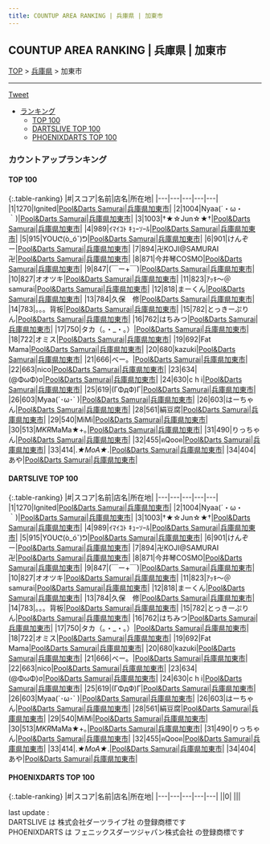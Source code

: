```yaml
---
title: COUNTUP AREA RANKING | 兵庫県 | 加東市
---
```

## COUNTUP AREA RANKING | 兵庫県 | 加東市

[TOP](/darts/rank/) > [兵庫県](/darts/rank/兵庫県/) > 加東市

___

<a href="https://twitter.com/share?ref_src=twsrc%5Etfw" data-text="COUNTUP AREA RANKING | 兵庫県加東市" class="twitter-share-button" data-hashtags="DARTSLIVE,PHOENIXDARTS,darts,ダーツ" data-show-count="false">Tweet</a>

* [ランキング](#カウントアップランキング)
    * [TOP 100](#top-100)
    * [DARTSLIVE TOP 100](#dartslive-top-100)
    * [PHOENIXDARTS TOP 100](#phoenixdarts-top-100)

### カウントアップランキング

#### TOP 100



{:.table-ranking}
|#|スコア|名前|店名|所在地|
|---|---|---|---|---|
|1|1270|<span class="rank-name-dl">Ignited</span>|<a href="https://search.dartslive.com/jp/shop/2f7ab89db9ec97b00d9b047a20a7ba1e">Pool&Darts Samurai</a>|<a href="/darts/rank/兵庫県/加東市">兵庫県加東市</a>|
|2|1004|<span class="rank-name-dl">Nyaa(´・ω・｀)</span>|<a href="https://search.dartslive.com/jp/shop/2f7ab89db9ec97b00d9b047a20a7ba1e">Pool&Darts Samurai</a>|<a href="/darts/rank/兵庫県/加東市">兵庫県加東市</a>|
|3|1003|<span class="rank-name-dl">†★☆Jun☆★†</span>|<a href="https://search.dartslive.com/jp/shop/2f7ab89db9ec97b00d9b047a20a7ba1e">Pool&Darts Samurai</a>|<a href="/darts/rank/兵庫県/加東市">兵庫県加東市</a>|
|4|989|<span class="rank-name-dl">ｲﾏｲｺﾄ ｷｭｰｿｰﾙ</span>|<a href="https://search.dartslive.com/jp/shop/2f7ab89db9ec97b00d9b047a20a7ba1e">Pool&Darts Samurai</a>|<a href="/darts/rank/兵庫県/加東市">兵庫県加東市</a>|
|5|915|<span class="rank-name-dl">YOUᕦ(ò_óˇ)ᕤ</span>|<a href="https://search.dartslive.com/jp/shop/2f7ab89db9ec97b00d9b047a20a7ba1e">Pool&Darts Samurai</a>|<a href="/darts/rank/兵庫県/加東市">兵庫県加東市</a>|
|6|901|<span class="rank-name-dl">けんぞー</span>|<a href="https://search.dartslive.com/jp/shop/2f7ab89db9ec97b00d9b047a20a7ba1e">Pool&Darts Samurai</a>|<a href="/darts/rank/兵庫県/加東市">兵庫県加東市</a>|
|7|894|<span class="rank-name-dl">卍KOJI@SAMURAI卍</span>|<a href="https://search.dartslive.com/jp/shop/2f7ab89db9ec97b00d9b047a20a7ba1e">Pool&Darts Samurai</a>|<a href="/darts/rank/兵庫県/加東市">兵庫県加東市</a>|
|8|871|<span class="rank-name-dl">今井琴COSMO</span>|<a href="https://search.dartslive.com/jp/shop/2f7ab89db9ec97b00d9b047a20a7ba1e">Pool&Darts Samurai</a>|<a href="/darts/rank/兵庫県/加東市">兵庫県加東市</a>|
|9|847|<span class="rank-name-dl">(￣ー+￣)</span>|<a href="https://search.dartslive.com/jp/shop/2f7ab89db9ec97b00d9b047a20a7ba1e">Pool&Darts Samurai</a>|<a href="/darts/rank/兵庫県/加東市">兵庫県加東市</a>|
|10|827|<span class="rank-name-dl">オオツキ</span>|<a href="https://search.dartslive.com/jp/shop/2f7ab89db9ec97b00d9b047a20a7ba1e">Pool&Darts Samurai</a>|<a href="/darts/rank/兵庫県/加東市">兵庫県加東市</a>|
|11|823|<span class="rank-name-dl">ｱｯｷ～＠samurai</span>|<a href="https://search.dartslive.com/jp/shop/2f7ab89db9ec97b00d9b047a20a7ba1e">Pool&Darts Samurai</a>|<a href="/darts/rank/兵庫県/加東市">兵庫県加東市</a>|
|12|818|<span class="rank-name-dl">まーくん</span>|<a href="https://search.dartslive.com/jp/shop/2f7ab89db9ec97b00d9b047a20a7ba1e">Pool&Darts Samurai</a>|<a href="/darts/rank/兵庫県/加東市">兵庫県加東市</a>|
|13|784|<span class="rank-name-dl">久保　修</span>|<a href="https://search.dartslive.com/jp/shop/2f7ab89db9ec97b00d9b047a20a7ba1e">Pool&Darts Samurai</a>|<a href="/darts/rank/兵庫県/加東市">兵庫県加東市</a>|
|14|783|<span class="rank-name-dl">。。。背板</span>|<a href="https://search.dartslive.com/jp/shop/2f7ab89db9ec97b00d9b047a20a7ba1e">Pool&Darts Samurai</a>|<a href="/darts/rank/兵庫県/加東市">兵庫県加東市</a>|
|15|782|<span class="rank-name-dl">とっきーぷりん</span>|<a href="https://search.dartslive.com/jp/shop/2f7ab89db9ec97b00d9b047a20a7ba1e">Pool&Darts Samurai</a>|<a href="/darts/rank/兵庫県/加東市">兵庫県加東市</a>|
|16|762|<span class="rank-name-dl">はちみつ</span>|<a href="https://search.dartslive.com/jp/shop/2f7ab89db9ec97b00d9b047a20a7ba1e">Pool&Darts Samurai</a>|<a href="/darts/rank/兵庫県/加東市">兵庫県加東市</a>|
|17|750|<span class="rank-name-dl">タカ（｡・_・｡）</span>|<a href="https://search.dartslive.com/jp/shop/2f7ab89db9ec97b00d9b047a20a7ba1e">Pool&Darts Samurai</a>|<a href="/darts/rank/兵庫県/加東市">兵庫県加東市</a>|
|18|722|<span class="rank-name-dl">オミス</span>|<a href="https://search.dartslive.com/jp/shop/2f7ab89db9ec97b00d9b047a20a7ba1e">Pool&Darts Samurai</a>|<a href="/darts/rank/兵庫県/加東市">兵庫県加東市</a>|
|19|692|<span class="rank-name-dl">Fat Mama</span>|<a href="https://search.dartslive.com/jp/shop/2f7ab89db9ec97b00d9b047a20a7ba1e">Pool&Darts Samurai</a>|<a href="/darts/rank/兵庫県/加東市">兵庫県加東市</a>|
|20|680|<span class="rank-name-dl">kazuki</span>|<a href="https://search.dartslive.com/jp/shop/2f7ab89db9ec97b00d9b047a20a7ba1e">Pool&Darts Samurai</a>|<a href="/darts/rank/兵庫県/加東市">兵庫県加東市</a>|
|21|666|<span class="rank-name-dl">べー。</span>|<a href="https://search.dartslive.com/jp/shop/2f7ab89db9ec97b00d9b047a20a7ba1e">Pool&Darts Samurai</a>|<a href="/darts/rank/兵庫県/加東市">兵庫県加東市</a>|
|22|663|<span class="rank-name-dl">nico</span>|<a href="https://search.dartslive.com/jp/shop/2f7ab89db9ec97b00d9b047a20a7ba1e">Pool&Darts Samurai</a>|<a href="/darts/rank/兵庫県/加東市">兵庫県加東市</a>|
|23|634|<span class="rank-name-dl">(@ΦωΦ)σ</span>|<a href="https://search.dartslive.com/jp/shop/2f7ab89db9ec97b00d9b047a20a7ba1e">Pool&Darts Samurai</a>|<a href="/darts/rank/兵庫県/加東市">兵庫県加東市</a>|
|24|630|<span class="rank-name-dl">c h i</span>|<a href="https://search.dartslive.com/jp/shop/2f7ab89db9ec97b00d9b047a20a7ba1e">Pool&Darts Samurai</a>|<a href="/darts/rank/兵庫県/加東市">兵庫県加東市</a>|
|25|619|<span class="rank-name-dl">(ΓΦдФ)Г</span>|<a href="https://search.dartslive.com/jp/shop/2f7ab89db9ec97b00d9b047a20a7ba1e">Pool&Darts Samurai</a>|<a href="/darts/rank/兵庫県/加東市">兵庫県加東市</a>|
|26|603|<span class="rank-name-dl">Myaa(´･ω･` )</span>|<a href="https://search.dartslive.com/jp/shop/2f7ab89db9ec97b00d9b047a20a7ba1e">Pool&Darts Samurai</a>|<a href="/darts/rank/兵庫県/加東市">兵庫県加東市</a>|
|26|603|<span class="rank-name-dl">はーちゃん</span>|<a href="https://search.dartslive.com/jp/shop/2f7ab89db9ec97b00d9b047a20a7ba1e">Pool&Darts Samurai</a>|<a href="/darts/rank/兵庫県/加東市">兵庫県加東市</a>|
|28|561|<span class="rank-name-dl">絹豆腐</span>|<a href="https://search.dartslive.com/jp/shop/2f7ab89db9ec97b00d9b047a20a7ba1e">Pool&Darts Samurai</a>|<a href="/darts/rank/兵庫県/加東市">兵庫県加東市</a>|
|29|540|<span class="rank-name-dl">MiMi</span>|<a href="https://search.dartslive.com/jp/shop/2f7ab89db9ec97b00d9b047a20a7ba1e">Pool&Darts Samurai</a>|<a href="/darts/rank/兵庫県/加東市">兵庫県加東市</a>|
|30|513|<span class="rank-name-dl">*MKR*MaMa★+｡</span>|<a href="https://search.dartslive.com/jp/shop/2f7ab89db9ec97b00d9b047a20a7ba1e">Pool&Darts Samurai</a>|<a href="/darts/rank/兵庫県/加東市">兵庫県加東市</a>|
|31|490|<span class="rank-name-dl">りっちゃん</span>|<a href="https://search.dartslive.com/jp/shop/2f7ab89db9ec97b00d9b047a20a7ba1e">Pool&Darts Samurai</a>|<a href="/darts/rank/兵庫県/加東市">兵庫県加東市</a>|
|32|455|<span class="rank-name-dl">ฅQooฅ</span>|<a href="https://search.dartslive.com/jp/shop/2f7ab89db9ec97b00d9b047a20a7ba1e">Pool&Darts Samurai</a>|<a href="/darts/rank/兵庫県/加東市">兵庫県加東市</a>|
|33|414|<span class="rank-name-dl">.*★MoA★*.</span>|<a href="https://search.dartslive.com/jp/shop/2f7ab89db9ec97b00d9b047a20a7ba1e">Pool&Darts Samurai</a>|<a href="/darts/rank/兵庫県/加東市">兵庫県加東市</a>|
|34|404|<span class="rank-name-dl">あや</span>|<a href="https://search.dartslive.com/jp/shop/2f7ab89db9ec97b00d9b047a20a7ba1e">Pool&Darts Samurai</a>|<a href="/darts/rank/兵庫県/加東市">兵庫県加東市</a>|


#### DARTSLIVE TOP 100



{:.table-ranking}
|#|スコア|名前|店名|所在地|
|---|---|---|---|---|
|1|1270|<span class="rank-name-dl">Ignited</span>|<a href="https://search.dartslive.com/jp/shop/2f7ab89db9ec97b00d9b047a20a7ba1e">Pool&Darts Samurai</a>|<a href="/darts/rank/兵庫県/加東市">兵庫県加東市</a>|
|2|1004|<span class="rank-name-dl">Nyaa(´・ω・｀)</span>|<a href="https://search.dartslive.com/jp/shop/2f7ab89db9ec97b00d9b047a20a7ba1e">Pool&Darts Samurai</a>|<a href="/darts/rank/兵庫県/加東市">兵庫県加東市</a>|
|3|1003|<span class="rank-name-dl">†★☆Jun☆★†</span>|<a href="https://search.dartslive.com/jp/shop/2f7ab89db9ec97b00d9b047a20a7ba1e">Pool&Darts Samurai</a>|<a href="/darts/rank/兵庫県/加東市">兵庫県加東市</a>|
|4|989|<span class="rank-name-dl">ｲﾏｲｺﾄ ｷｭｰｿｰﾙ</span>|<a href="https://search.dartslive.com/jp/shop/2f7ab89db9ec97b00d9b047a20a7ba1e">Pool&Darts Samurai</a>|<a href="/darts/rank/兵庫県/加東市">兵庫県加東市</a>|
|5|915|<span class="rank-name-dl">YOUᕦ(ò_óˇ)ᕤ</span>|<a href="https://search.dartslive.com/jp/shop/2f7ab89db9ec97b00d9b047a20a7ba1e">Pool&Darts Samurai</a>|<a href="/darts/rank/兵庫県/加東市">兵庫県加東市</a>|
|6|901|<span class="rank-name-dl">けんぞー</span>|<a href="https://search.dartslive.com/jp/shop/2f7ab89db9ec97b00d9b047a20a7ba1e">Pool&Darts Samurai</a>|<a href="/darts/rank/兵庫県/加東市">兵庫県加東市</a>|
|7|894|<span class="rank-name-dl">卍KOJI@SAMURAI卍</span>|<a href="https://search.dartslive.com/jp/shop/2f7ab89db9ec97b00d9b047a20a7ba1e">Pool&Darts Samurai</a>|<a href="/darts/rank/兵庫県/加東市">兵庫県加東市</a>|
|8|871|<span class="rank-name-dl">今井琴COSMO</span>|<a href="https://search.dartslive.com/jp/shop/2f7ab89db9ec97b00d9b047a20a7ba1e">Pool&Darts Samurai</a>|<a href="/darts/rank/兵庫県/加東市">兵庫県加東市</a>|
|9|847|<span class="rank-name-dl">(￣ー+￣)</span>|<a href="https://search.dartslive.com/jp/shop/2f7ab89db9ec97b00d9b047a20a7ba1e">Pool&Darts Samurai</a>|<a href="/darts/rank/兵庫県/加東市">兵庫県加東市</a>|
|10|827|<span class="rank-name-dl">オオツキ</span>|<a href="https://search.dartslive.com/jp/shop/2f7ab89db9ec97b00d9b047a20a7ba1e">Pool&Darts Samurai</a>|<a href="/darts/rank/兵庫県/加東市">兵庫県加東市</a>|
|11|823|<span class="rank-name-dl">ｱｯｷ～＠samurai</span>|<a href="https://search.dartslive.com/jp/shop/2f7ab89db9ec97b00d9b047a20a7ba1e">Pool&Darts Samurai</a>|<a href="/darts/rank/兵庫県/加東市">兵庫県加東市</a>|
|12|818|<span class="rank-name-dl">まーくん</span>|<a href="https://search.dartslive.com/jp/shop/2f7ab89db9ec97b00d9b047a20a7ba1e">Pool&Darts Samurai</a>|<a href="/darts/rank/兵庫県/加東市">兵庫県加東市</a>|
|13|784|<span class="rank-name-dl">久保　修</span>|<a href="https://search.dartslive.com/jp/shop/2f7ab89db9ec97b00d9b047a20a7ba1e">Pool&Darts Samurai</a>|<a href="/darts/rank/兵庫県/加東市">兵庫県加東市</a>|
|14|783|<span class="rank-name-dl">。。。背板</span>|<a href="https://search.dartslive.com/jp/shop/2f7ab89db9ec97b00d9b047a20a7ba1e">Pool&Darts Samurai</a>|<a href="/darts/rank/兵庫県/加東市">兵庫県加東市</a>|
|15|782|<span class="rank-name-dl">とっきーぷりん</span>|<a href="https://search.dartslive.com/jp/shop/2f7ab89db9ec97b00d9b047a20a7ba1e">Pool&Darts Samurai</a>|<a href="/darts/rank/兵庫県/加東市">兵庫県加東市</a>|
|16|762|<span class="rank-name-dl">はちみつ</span>|<a href="https://search.dartslive.com/jp/shop/2f7ab89db9ec97b00d9b047a20a7ba1e">Pool&Darts Samurai</a>|<a href="/darts/rank/兵庫県/加東市">兵庫県加東市</a>|
|17|750|<span class="rank-name-dl">タカ（｡・_・｡）</span>|<a href="https://search.dartslive.com/jp/shop/2f7ab89db9ec97b00d9b047a20a7ba1e">Pool&Darts Samurai</a>|<a href="/darts/rank/兵庫県/加東市">兵庫県加東市</a>|
|18|722|<span class="rank-name-dl">オミス</span>|<a href="https://search.dartslive.com/jp/shop/2f7ab89db9ec97b00d9b047a20a7ba1e">Pool&Darts Samurai</a>|<a href="/darts/rank/兵庫県/加東市">兵庫県加東市</a>|
|19|692|<span class="rank-name-dl">Fat Mama</span>|<a href="https://search.dartslive.com/jp/shop/2f7ab89db9ec97b00d9b047a20a7ba1e">Pool&Darts Samurai</a>|<a href="/darts/rank/兵庫県/加東市">兵庫県加東市</a>|
|20|680|<span class="rank-name-dl">kazuki</span>|<a href="https://search.dartslive.com/jp/shop/2f7ab89db9ec97b00d9b047a20a7ba1e">Pool&Darts Samurai</a>|<a href="/darts/rank/兵庫県/加東市">兵庫県加東市</a>|
|21|666|<span class="rank-name-dl">べー。</span>|<a href="https://search.dartslive.com/jp/shop/2f7ab89db9ec97b00d9b047a20a7ba1e">Pool&Darts Samurai</a>|<a href="/darts/rank/兵庫県/加東市">兵庫県加東市</a>|
|22|663|<span class="rank-name-dl">nico</span>|<a href="https://search.dartslive.com/jp/shop/2f7ab89db9ec97b00d9b047a20a7ba1e">Pool&Darts Samurai</a>|<a href="/darts/rank/兵庫県/加東市">兵庫県加東市</a>|
|23|634|<span class="rank-name-dl">(@ΦωΦ)σ</span>|<a href="https://search.dartslive.com/jp/shop/2f7ab89db9ec97b00d9b047a20a7ba1e">Pool&Darts Samurai</a>|<a href="/darts/rank/兵庫県/加東市">兵庫県加東市</a>|
|24|630|<span class="rank-name-dl">c h i</span>|<a href="https://search.dartslive.com/jp/shop/2f7ab89db9ec97b00d9b047a20a7ba1e">Pool&Darts Samurai</a>|<a href="/darts/rank/兵庫県/加東市">兵庫県加東市</a>|
|25|619|<span class="rank-name-dl">(ΓΦдФ)Г</span>|<a href="https://search.dartslive.com/jp/shop/2f7ab89db9ec97b00d9b047a20a7ba1e">Pool&Darts Samurai</a>|<a href="/darts/rank/兵庫県/加東市">兵庫県加東市</a>|
|26|603|<span class="rank-name-dl">Myaa(´･ω･` )</span>|<a href="https://search.dartslive.com/jp/shop/2f7ab89db9ec97b00d9b047a20a7ba1e">Pool&Darts Samurai</a>|<a href="/darts/rank/兵庫県/加東市">兵庫県加東市</a>|
|26|603|<span class="rank-name-dl">はーちゃん</span>|<a href="https://search.dartslive.com/jp/shop/2f7ab89db9ec97b00d9b047a20a7ba1e">Pool&Darts Samurai</a>|<a href="/darts/rank/兵庫県/加東市">兵庫県加東市</a>|
|28|561|<span class="rank-name-dl">絹豆腐</span>|<a href="https://search.dartslive.com/jp/shop/2f7ab89db9ec97b00d9b047a20a7ba1e">Pool&Darts Samurai</a>|<a href="/darts/rank/兵庫県/加東市">兵庫県加東市</a>|
|29|540|<span class="rank-name-dl">MiMi</span>|<a href="https://search.dartslive.com/jp/shop/2f7ab89db9ec97b00d9b047a20a7ba1e">Pool&Darts Samurai</a>|<a href="/darts/rank/兵庫県/加東市">兵庫県加東市</a>|
|30|513|<span class="rank-name-dl">*MKR*MaMa★+｡</span>|<a href="https://search.dartslive.com/jp/shop/2f7ab89db9ec97b00d9b047a20a7ba1e">Pool&Darts Samurai</a>|<a href="/darts/rank/兵庫県/加東市">兵庫県加東市</a>|
|31|490|<span class="rank-name-dl">りっちゃん</span>|<a href="https://search.dartslive.com/jp/shop/2f7ab89db9ec97b00d9b047a20a7ba1e">Pool&Darts Samurai</a>|<a href="/darts/rank/兵庫県/加東市">兵庫県加東市</a>|
|32|455|<span class="rank-name-dl">ฅQooฅ</span>|<a href="https://search.dartslive.com/jp/shop/2f7ab89db9ec97b00d9b047a20a7ba1e">Pool&Darts Samurai</a>|<a href="/darts/rank/兵庫県/加東市">兵庫県加東市</a>|
|33|414|<span class="rank-name-dl">.*★MoA★*.</span>|<a href="https://search.dartslive.com/jp/shop/2f7ab89db9ec97b00d9b047a20a7ba1e">Pool&Darts Samurai</a>|<a href="/darts/rank/兵庫県/加東市">兵庫県加東市</a>|
|34|404|<span class="rank-name-dl">あや</span>|<a href="https://search.dartslive.com/jp/shop/2f7ab89db9ec97b00d9b047a20a7ba1e">Pool&Darts Samurai</a>|<a href="/darts/rank/兵庫県/加東市">兵庫県加東市</a>|


#### PHOENIXDARTS TOP 100



{:.table-ranking}
|#|スコア|名前|店名|所在地|
|---|---|---|---|---|
||0|<span class="rank-name-dl"> </span>|<a href=""></a>|<a href="/darts/rank//"></a>|


<div class="footer border-top border-gray-light mt-5 pt-3 text-right text-gray">
    last update : <span style="font-weight: italic" id="foot_last_modified"></span><br />
    DARTSLIVE は 株式会社ダーツライブ社 の登録商標です<br />
    PHOENIXDARTS は フェニックスダーツジャパン株式会社 の登録商標です<br />
</div>

<script src="https://cdnjs.cloudflare.com/ajax/libs/jquery.tablesorter/2.31.3/js/jquery.tablesorter.min.js" integrity="sha512-qzgd5cYSZcosqpzpn7zF2ZId8f/8CHmFKZ8j7mU4OUXTNRd5g+ZHBPsgKEwoqxCtdQvExE5LprwwPAgoicguNg==" crossorigin="anonymous" referrerpolicy="no-referrer"></script>
<link rel="stylesheet" href="https://cdnjs.cloudflare.com/ajax/libs/jquery.tablesorter/2.31.3/css/theme.default.min.css" integrity="sha512-wghhOJkjQX0Lh3NSWvNKeZ0ZpNn+SPVXX1Qyc9OCaogADktxrBiBdKGDoqVUOyhStvMBmJQ8ZdMHiR3wuEq8+w==" crossorigin="anonymous" referrerpolicy="no-referrer" />
<script>
$(function() {
    $(".table-ranking").tablesorter({sortList:[[0, 0]]});
    $("#foot_last_modified").text(formatDate(new Date(document.lastModified), 'yyyy-MM-dd HH:mm:ss'));
});
</script>

<script async src="https://platform.twitter.com/widgets.js" charset="utf-8"></script>